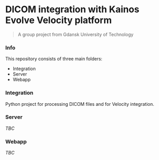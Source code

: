 # DICOM integration with Kainos Evolve Velocity platform
> A group project from Gdansk University of Technology

### Info
This repository consists of three main folders:

- Integration
- Server
- Webapp

### Integration
Python project for processing DICOM files and for Velocity integration.

### Server 

*TBC*

### Webapp

*TBC*